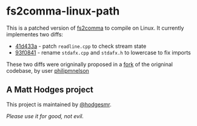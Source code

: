 # fs2comma-linux-path

This is a patched version of [fs2comma](https://github.com/hodgesmr/fs2comma) to compile on Linux. It currently implementes two diffs:

 * [41d433a](https://github.com/hodgesmr/fs2comma-linux-patch/commit/41d433a0ad51c23e537b7ad0519c05c44ce89837) - patch `readline.cpp` to check stream state 
 * [93f0841](https://github.com/hodgesmr/fs2comma-linux-patch/commit/93f08414ae47b29ac132b60798ed7988fbcdb683) - rename `stdafx.cpp` and `stdafx.h` to lowercase to fix imports

These two diffs were origninally proposed in a [fork](https://github.com/philipmnelson/fs2comma) of the origninal codebase, by user [philipmnelson](https://github.com/philipmnelson)

## A Matt Hodges project

This project is maintained by [@hodgesmr](http://twitter.com/hodgesmr).

_Please use it for good, not evil._
